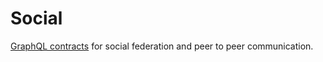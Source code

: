 # Social

[GraphQL contracts](https://github.com/graphql-contracts/graphql-contracts) for social federation and peer to peer communication.